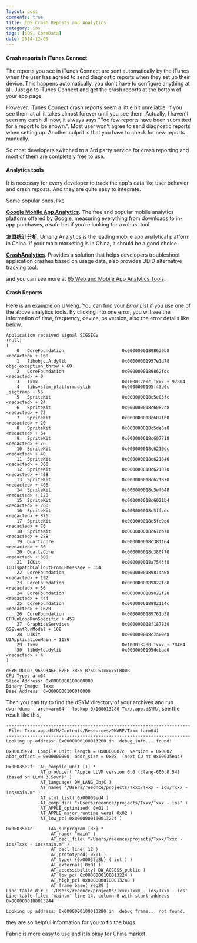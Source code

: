 ```yaml
---
layout: post
comments: true
title: IOS Crash Reposts and Analytics
category: ios
tags: [iOS, CoreData]
date: 2014-12-05
---
```


#### Crash reports in iTunes Connect

The reports you see in iTunes Connect are sent automatically by the iTunes when the user has agreed to send diagnostic reports when they set up their device. This happens automatically, you don't have to configure anything at all. Just go to iTunes Connect and get the crash reports at the bottom of your app page.

However, iTunes Connect crash reports seem a little bit unreliable. If you see them at all it takes almost forever until you see them. Actually, I haven't seen my carsh till now, it always says "Too few reports have been submitted for a report to be shown.". Most user won't agree to send diagnostic reports when setting up. Another culprit is that you have to check for new reports manually.

So most developers switched to a 3rd party service for crash reporting and most of them are completely free to use.

#### Analytics tools

It is necessay for every developer to track the app's data like user behavior and crash reposts. And they are quite easy to integrate.

Some popular ones, like

**[Google Mobile App Analytics](http://www.google.com/analytics/mobile/)**. The free and popular mobile analytics platform offered by Google, measuring everything from downloads to in-app purchases, a safe bet if you’re looking for a robust tool.

**[友盟统计分析](http://www.umeng.com/)**. Umeng Analytics is the leading mobile app analytical platform in China. If your main marketing is in China, it should be a good choice.

**[CrashAnalytics](http://try.crashlytics.com/)**. Provides a solution that helps developers troubleshoot application crashes based on usage data, also provides UDID alternative tracking tool.

and you can see more at [65 Web and Mobile App Analytics Tools](http://autosend.io/blog/analytics-tools-web-mobile/).

<!-- more -->

#### Crash Reports

Here is an example on UMeng. You can find your *Error List* if you use one of the above analytics tools. By clicking into one error, you will see the information of time, frequency, device, os version, also the error details like below,

```
Application received signal SIGSEGV
(null)
(
	0   CoreFoundation                      0x00000001898630b8 <redacted> + 160
	1   libobjc.A.dylib                     0x00000001957e1d78 objc_exception_throw + 60
	2   CoreFoundation                      0x0000000189862fdc <redacted> + 0
	3   Txxx                                0x100017e0c Txxx + 97804
	4   libsystem_platform.dylib            0x0000000195f43b0c _sigtramp + 56
	5   SpriteKit                           0x000000018c5e03fc <redacted> + 24
	6   SpriteKit                           0x000000018c6082c8 <redacted> + 72
	7   SpriteKit                           0x000000018c607fb0 <redacted> + 20
	8   SpriteKit                           0x000000018c5de6a8 <redacted> + 64
	9   SpriteKit                           0x000000018c607718 <redacted> + 76
	10  SpriteKit                           0x000000018c6210dc <redacted> + 40
	11  SpriteKit                           0x000000018c621840 <redacted> + 360
	12  SpriteKit                           0x000000018c621870 <redacted> + 408
	13  SpriteKit                           0x000000018c621870 <redacted> + 408
	14  SpriteKit                           0x000000018c5ef648 <redacted> + 128
	15  SpriteKit                           0x000000018c6021b4 <redacted> + 260
	16  SpriteKit                           0x000000018c5ffcdc <redacted> + 876
	17  SpriteKit                           0x000000018c5fd9d0 <redacted> + 76
	18  SpriteKit                           0x000000018c61cb78 <redacted> + 288
	19  QuartzCore                          0x000000018c381164 <redacted> + 36
	20  QuartzCore                          0x000000018c380f70 <redacted> + 300
	21  IOKit                               0x000000018a7543f8 IODispatchCalloutFromCFMessage + 364
	22  CoreFoundation                      0x0000000189814a08 <redacted> + 192
	23  CoreFoundation                      0x0000000189822fc8 <redacted> + 56
	24  CoreFoundation                      0x0000000189822f28 <redacted> + 444
	25  CoreFoundation                      0x000000018982114c <redacted> + 1620
	26  CoreFoundation                      0x0000000189761b38 CFRunLoopRunSpecific + 452
	27  GraphicsServices                    0x000000018f187830 GSEventRunModal + 168
	28  UIKit                               0x000000018c7a00e8 UIApplicationMain + 1156
	29  Txxx                                0x100013280 Txxx + 78464
	30  libdyld.dylib                       0x0000000195dcbaa0 <redacted> + 4
)

dSYM UUID: 9659346E-87EE-3B55-B76D-51xxxxxCBD0B
CPU Type: arm64
Slide Address: 0x0000000100000000
Binary Image: Txxx
Base Address: 0x00000001000f0000
```

Then you can try to find the dSYM directory of your archives and run `dwarfdump --arch=arm64 --lookup 0x100013280 Txxx.app.dSYM/`, see the result like this,

```
----------------------------------------------------------------------
 File: Txxx.app.dSYM/Contents/Resources/DWARF/Txxx (arm64)
----------------------------------------------------------------------
Looking up address: 0x0000000100013280 in .debug_info... found!

0x00035e24: Compile Unit: length = 0x0000007c  version = 0x0002  abbr_offset = 0x00000000  addr_size = 0x08  (next CU at 0x00035ea4)

0x00035e2f: TAG_compile_unit [1] *
             AT_producer( "Apple LLVM version 6.0 (clang-600.0.54) (based on LLVM 3.5svn)" )
             AT_language( DW_LANG_ObjC )
             AT_name( "/Users/reeonce/projects/Txxx/Txxx - ios/Txxx - ios/main.m" )
             AT_stmt_list( 0x00009ed4 )
             AT_comp_dir( "/Users/reeonce/projects/Txxx/Txxx - ios" )
             AT_APPLE_optimized( 0x01 )
             AT_APPLE_major_runtime_vers( 0x02 )
             AT_low_pc( 0x0000000100013224 )

0x00035e4c:     TAG_subprogram [83] *
                 AT_name( "main" )
                 AT_decl_file( "/Users/reeonce/projects/Txxx/Txxx - ios/Txxx - ios/main.m" )
                 AT_decl_line( 12 )
                 AT_prototyped( 0x01 )
                 AT_type( {0x00035e8b} ( int ) )
                 AT_external( 0x01 )
                 AT_accessibility( DW_ACCESS_public )
                 AT_low_pc( 0x0000000100013224 )
                 AT_high_pc( 0x00000001000132a8 )
                 AT_frame_base( reg29 )
Line table dir : '/Users/reeonce/projects/Txxx/Txxx - ios/Txxx - ios'
Line table file: 'main.m' line 14, column 0 with start address 0x0000000100013244

Looking up address: 0x0000000100013280 in .debug_frame... not found.
```

they are so helpful information for you to fix the bugs.

Fabric is more easy to use and it is okay for China market.
